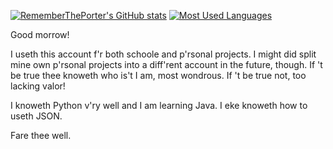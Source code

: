 [![RememberThePorter's GitHub stats](https://github-readme-stats.vercel.app/api?username=RememberThePorter&hide=stars,prs,issues&show_icons=true&theme=transparent)](https://github.com/anuraghazra/github-readme-stats)
[![Most Used Languages](https://github-readme-stats.vercel.app/api/top-langs/?username=RememberThePorter)](https://github.com/anuraghazra/github-readme-stats)

Good morrow!

I useth this account f'r both schoole and p'rsonal projects. I might did split mine own p'rsonal projects into a diff'rent account in the future, though. If 't be true thee knoweth who is't I am, most wondrous. If 't be true not, too lacking valor!

I knoweth Python v'ry well and I am learning Java. I eke knoweth how to useth JSON.

Fare thee well.
